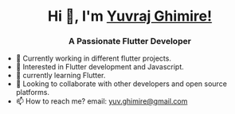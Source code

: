 <h1 align="center"> Hi 👋, I'm <a href="https://yuvrajghimire.github.io/">Yuvraj Ghimire!</a></h1>
<h3 align="center">A Passionate Flutter Developer</h3>

- 🔭 Currently working in different flutter projects.
- 👀 Interested in Flutter development and Javascript.
- 🌱 currently learning Flutter.
- 💞️ Looking to collaborate with other developers and open source platforms.
- 📫 How to reach me? email: yuv.ghimire@gmail.com
